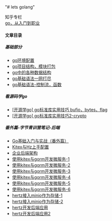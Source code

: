"# lets golang" 

知乎专栏<br>
[go，从入门到职业](https://www.zhihu.com/column/c_1586138525887660032)

#### 文章目录
##### 基础部分
- [go环境配置](https://zhuanlan.zhihu.com/p/591706705)
- [go项目结构，模块打包](https://zhuanlan.zhihu.com/p/592141019)
- [go中的各种数据结构](https://zhuanlan.zhihu.com/p/592121832)
- [go基础语法一网打尽](https://zhuanlan.zhihu.com/p/592245384)
- [go基础语法-控制流，函数](https://zhuanlan.zhihu.com/p/592245384)
##### 看源码学go
- [[开源学go] go标准库实用技巧 bufio，bytes，flag ](https://zhuanlan.zhihu.com/p/595562756)
- [[开源学go] go标准库实用技巧2-crypto ](https://zhuanlan.zhihu.com/p/596747782)


##### 番外篇-字节青训营笔记-后端
- [Go基础入门与实战（番外篇）](https://zhuanlan.zhihu.com/p/599214034)
- [Kitex与Hz上手配置](https://juejin.cn/post/7193875079321616440)
- [企业后端架构](https://juejin.cn/post/7194308054194585656)
- [使用kitex与gorm开发微服务-1](https://juejin.cn/post/7198073214257266744)
- [使用kitex与gorm开发微服务-2](https://juejin.cn/post/7198476152632918071)
- [使用kitex与gorm开发微服务-3](https://juejin.cn/post/7198876491122655292)
- [使用kitex与gorm开发微服务-4](https://juejin.cn/post/7199594760532459578)
- [使用kitex与gorm开发微服务-5](https://juejin.cn/post/7199962962630524986)
- [使用kitex与gorm开发微服务-6](https://juejin.cn/post/7200724414593351739)
- [hertz接入minio作为存储-1](https://juejin.cn/post/7201114708756512828)
- [hertz接入minio作为存储-2](https://juejin.cn/post/7201871038442389562)
- [hertz开发后端应用](https://juejin.cn/post/7207090090101719101)
- [hertz开发后端应用2](https://juejin.cn/post/7207477672665940024)
